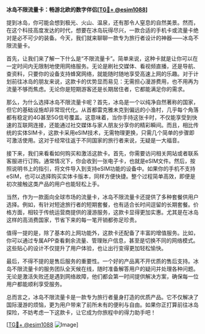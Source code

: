 **冰岛不限流量卡：畅游北欧的数字伴侣[[TG💪+ @esim1088](https://t.me/s/esim1088)]**

提到冰岛，你可能会想到极光、火山、温泉，还有那令人窒息的自然美景。然而，在这个科技高度发达的时代，想要在冰岛玩得尽兴，一款合适的手机卡或流量卡绝对是必不可少的装备。今天，我们就来聊聊一款专为旅行者设计的神器——冰岛不限流量卡。

首先，让我们来了解一下什么是“不限流量卡”。简单来说，这种卡就是让你可以在一定时间内无限制地使用网络服务。无论是刷社交媒体、看视频直播，还是导航、查资料，只要你的设备支持蜂窝网络，就能随时随地享受高速上网的乐趣。对于计划前往冰岛的朋友来说，这款卡的优势显而易见：无需担心漫游费用，也不用再为流量不够而焦虑。无论你是短期游客还是长期居住者，它都能满足你的需求。

那么，为什么选择冰岛不限流量卡呢？首先，冰岛是一个以纯净自然著称的国家，但它的基础设施却非常现代化。从首都雷克雅未克到偏远的小渔村，几乎每个角落都有稳定的4G甚至5G信号覆盖。这意味着，当你手持这张卡时，不仅能享受到快速的互联网连接，还能通过社交媒体与家人朋友分享你的精彩瞬间。而且，相比传统的实体SIM卡，这款卡采用eSIM技术，无需物理更换，只需几个简单的步骤即可激活使用。这对于经常往返于不同国家的旅行者来说，无疑是一大福音。

接下来，我们来看看如何购买和激活这款卡。首先，你需要访问相关网站或者联系客服进行订购。通常情况下，你会收到一张电子卡，也就是eSIM文件。然后，按照说明书上的指引，将文件导入到支持eSIM功能的设备中。如果你的手机不支持eSIM，也可以选择购买实体卡版本，同样方便快捷。整个过程简单高效，即便是初次接触这类产品的用户也能轻松上手。

当然，作为一款面向全球市场的流量卡，冰岛不限流量卡还提供了多种套餐供用户选择。例如，有针对短途旅行者的短期套餐，也有适合长时间逗留的长期套餐。价格方面，相较于传统运营商提供的漫游服务，这款卡显得更加实惠。尤其是在冰岛这样的高消费国家，节省下来的每一笔开销都弥足珍贵。

值得一提的是，除了基本的上网功能外，这款卡还配备了丰富的增值服务。比如，你可以通过专属APP查看剩余流量、管理账户信息，甚至是切换不同的网络模式。这些贴心的设计不仅提升了用户体验，也让出行变得更加轻松愉快。

最后，不得不提的是售后服务的重要性。一个好的产品离不开优质的售后支持。冰岛不限流量卡的服务团队全天候在线，随时准备解答用户的疑问并处理各种问题。无论是激活失败还是遇到网络故障，他们都会第一时间提供解决方案，确保每一位用户都能顺利享受服务。

总而言之，冰岛不限流量卡是一款专为旅行者量身打造的优质产品。它不仅解决了国际漫游的烦恼，更为用户带来了前所未有的便利与自由。如果你正打算前往冰岛探险，不妨考虑一下这款卡，让它成为你旅程中的得力助手吧！

[[TG💪+ @esim1088](https://t.me/s/esim1088) ![Image](https://i.postimg.cc/4NQfJmqS/Snipaste-2025-05-13-00-14-12.png)]